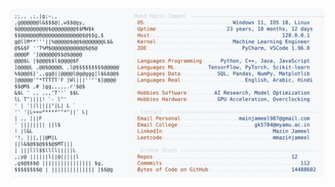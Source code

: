 <picture>
  <source srcset="https://raw.githubusercontent.com/mmazinjameel/mmazinjameel/main/dark_mode.svg?v=1758146938" media="(prefers-color-scheme: dark)">
  <img src="https://raw.githubusercontent.com/mmazinjameel/mmazinjameel/main/light_mode.svg?v=1758146938">
</picture>

